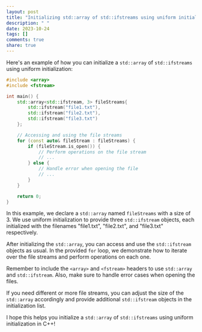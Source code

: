 ```yaml
---
layout: post
title: "Initializing std::array of std::ifstreams using uniform initialization in C++"
description: " "
date: 2023-10-24
tags: []
comments: true
share: true
---
```


Here's an example of how you can initialize a `std::array` of `std::ifstreams` using uniform initialization:

```cpp
#include <array>
#include <fstream>

int main() {
    std::array<std::ifstream, 3> fileStreams{
        std::ifstream("file1.txt"),
        std::ifstream("file2.txt"),
        std::ifstream("file3.txt")
    };

    // Accessing and using the file streams
    for (const auto& fileStream : fileStreams) {
        if (fileStream.is_open()) {
            // Perform operations on the file stream
            // ...
        } else {
            // Handle error when opening the file
            // ...
        }
    }

    return 0;
}
```

In this example, we declare a `std::array` named `fileStreams` with a size of 3. We use uniform initialization to provide three `std::ifstream` objects, each initialized with the filenames "file1.txt", "file2.txt", and "file3.txt" respectively.

After initializing the `std::array`, you can access and use the `std::ifstream` objects as usual. In the provided `for` loop, we demonstrate how to iterate over the file streams and perform operations on each one.

Remember to include the `<array>` and `<fstream>` headers to use `std::array` and `std::ifstream`. Also, make sure to handle error cases when opening the files.

If you need different or more file streams, you can adjust the size of the `std::array` accordingly and provide additional `std::ifstream` objects in the initialization list.

I hope this helps you initialize a `std::array` of `std::ifstreams` using uniform initialization in C++!